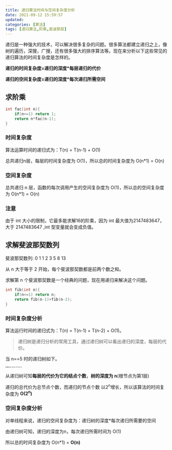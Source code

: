 ```yaml
---
title: 递归算法时间与空间复杂度分析
date: 2021-09-12 15:59:57
updated:
categories: [算法]
tags: [递归算法,阶乘,斐波那契]
---
```

递归是一种强大的技术，可以解决很多复杂的问题。很多算法都建立递归之上，像树的遍历，深搜，广搜，还有很多强大的排序算法等。现在来分析以下这些常见的递归算法的时间复杂度是怎样的。

**递归的时间复杂度=递归的深度*每层递归的代价**

**递归的空间复杂度=递归的深度*每次递归所需空间**
<!-- more -->
## 求阶乘

```c++
int fac(int n){
    if(n<=1) return 1;
    return n*fac(n-1); 
}
```



### 时间复杂度

算法运算时间的递归式为：T(n) = T(n-1) + O(1)

总共递归n层，每层的时间复杂度为 O(1)，所以总的时间复杂度为 O(n*1) = O(n)



### 空间复杂度

总共递归 n 层，函数的每次调用产生的空间复杂度为 O(1)，所以总的空间复杂度为 O(n*1) = O(n)



### 注意

由于 int 大小的限制，它最多能求解16的阶乘，因为 int 最大值为2147483647，大于 2147483647 ,int 型变量就会变成负值。



## 求解斐波那契数列

斐波那契数列: 0 1 1 2 3 5 8 13

从 n 大于等于 2 开始，每个斐波那契数都是前两个数之和。

求解第 n 个斐波那契数是一个经典的问题，现在用递归来解决这个问题。

```c++
int fib(int n){
    if(n<=1) return n;
    return fib(n-1)+fib(n-2);
}
```



### 时间复杂度分析

算法运行时间的递归式为：T(n) = T(n-1) + T(n-2) + O(1)。

> 递归树是递归分析的常用工具，通过递归树可以看出递归的深度，每层的代价。

当 n==5 时的递归树如下。

<img src="https://wangjun-1257394474.cos.ap-beijing.myqcloud.com/uPic/%E6%88%AA%E5%B1%8F2021-08-28%20%E4%B8%8B%E5%8D%8812.12.19.png" alt="截屏2021-08-28 下午12.12.19" style="zoom: 25%;" />


从递归树可知**每层的代价为它的结点个数**，**树的深度为 n**(根节点为第1层)

递归的总代价为总节点个数，而递归的节点个数 以2<sup>n</sup>增长，所以该算法的时间复杂度为 **O(2<sup>n</sup>)**



### 空间复杂度分析

对单线程来说，递归的空间复杂度为：递归树的深度*每次递归所需要的空间

由递归树可知，递归的深度为n，每次递归所需时间为 O(1)

所以总的时间复杂度为 O(n*1) = **O(n)**

